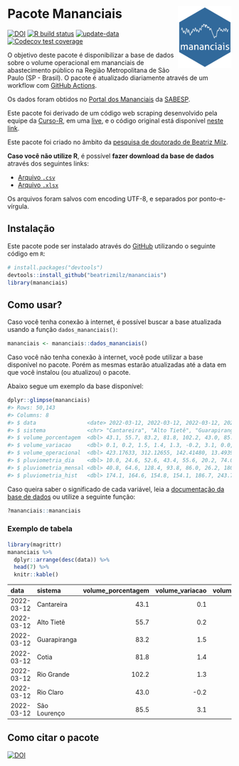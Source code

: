 
<!-- README.md is generated from README.Rmd. Please edit that file -->

# Pacote Mananciais <img src="man/figures/hexlogo.png" align="right" width = "120px"/>

<!-- badges: start -->

[![DOI](https://zenodo.org/badge/DOI/10.5281/zenodo.4733056.svg)](https://doi.org/10.5281/zenodo.4733056)
[![R build
status](https://github.com/beatrizmilz/mananciais/workflows/R-CMD-check/badge.svg)](https://github.com/beatrizmilz/mananciais/actions)
[![update-data](https://github.com/beatrizmilz/mananciais/actions/workflows/2-update_data.yaml/badge.svg)](https://github.com/beatrizmilz/mananciais/actions/workflows/2-update_data.yaml)
[![Codecov test
coverage](https://codecov.io/gh/beatrizmilz/mananciais/branch/master/graph/badge.svg)](https://codecov.io/gh/beatrizmilz/mananciais?branch=master)
<!-- badges: end -->

O objetivo deste pacote é disponibilizar a base de dados sobre o volume
operacional em mananciais de abastecimento público na Região
Metropolitana de São Paulo (SP - Brasil). O pacote é atualizado
diariamente através de um workflow com [GitHub
Actions](https://github.com/beatrizmilz/mananciais/actions).

Os dados foram obtidos no [Portal dos
Mananciais](http://mananciais.sabesp.com.br/Situacao) da
[SABESP](http://site.sabesp.com.br/site/Default.aspx).

Este pacote foi derivado de um código web scraping desenvolvido pela
equipe da [Curso-R](https://www.curso-r.com/), em uma
[live](https://youtu.be/jvZIxrMmOcQ), e o código original está
disponível [neste
link](https://github.com/curso-r/lives/blob/master/drafts/20200730_scraper_sabesp.R).

Este pacote foi criado no âmbito da [pesquisa de doutorado de Beatriz
Milz](https://beatrizmilz.github.io/tese/).

**Caso você não utilize R**, é possível **fazer download da base de
dados** através dos seguintes links:

  - [Arquivo
    `.csv`](https://github.com/beatrizmilz/mananciais/raw/master/inst/extdata/mananciais.csv)
  - [Arquivo
    `.xlsx`](https://github.com/beatrizmilz/mananciais/blob/master/inst/extdata/mananciais.xlsx?raw=true)

Os arquivos foram salvos com encoding UTF-8, e separados por
ponto-e-vírgula.

## Instalação

Este pacote pode ser instalado através do [GitHub](https://github.com/)
utilizando o seguinte código em `R`:

``` r
# install.packages("devtools")
devtools::install_github("beatrizmilz/mananciais")
library(mananciais)
```

## Como usar?

Caso você tenha conexão à internet, é possível buscar a base atualizada
usando a função `dados_mananciais()`:

``` r
mananciais <- mananciais::dados_mananciais() 
```

Caso você não tenha conexão à internet, você pode utilizar a base
disponível no pacote. Porém as mesmas estarão atualizadas até a data em
que você instalou (ou atualizou) o pacote.

Abaixo segue um exemplo da base disponível:

``` r
dplyr::glimpse(mananciais)
#> Rows: 50,143
#> Columns: 8
#> $ data                <date> 2022-03-12, 2022-03-12, 2022-03-12, 2022-03-12, 2…
#> $ sistema             <chr> "Cantareira", "Alto Tietê", "Guarapiranga", "Cotia…
#> $ volume_porcentagem  <dbl> 43.1, 55.7, 83.2, 81.8, 102.2, 43.0, 85.5, 43.0, 5…
#> $ volume_variacao     <dbl> 0.1, 0.2, 1.5, 1.4, 1.3, -0.2, 3.1, 0.0, -0.1, -0.…
#> $ volume_operacional  <dbl> 423.17633, 312.12655, 142.41480, 13.49395, 114.679…
#> $ pluviometria_dia    <dbl> 10.0, 24.6, 52.6, 43.4, 55.6, 20.2, 74.0, 0.8, 9.0…
#> $ pluviometria_mensal <dbl> 40.8, 64.6, 128.4, 93.8, 86.0, 26.2, 180.2, 30.8, …
#> $ pluviometria_hist   <dbl> 174.1, 164.6, 154.8, 154.1, 186.7, 243.7, 195.1, 1…
```

Caso queira saber o significado de cada variável, leia a [documentação
da base de
dados](https://beatrizmilz.github.io/mananciais/reference/mananciais.html)
ou utilize a seguinte função:

``` r
?mananciais::mananciais
```

### Exemplo de tabela

``` r
library(magrittr)
mananciais %>% 
  dplyr::arrange(desc(data)) %>% 
  head(7) %>%
  knitr::kable()
```

| data       | sistema      | volume\_porcentagem | volume\_variacao | volume\_operacional | pluviometria\_dia | pluviometria\_mensal | pluviometria\_hist |
| :--------- | :----------- | ------------------: | ---------------: | ------------------: | ----------------: | -------------------: | -----------------: |
| 2022-03-12 | Cantareira   |                43.1 |              0.1 |           423.17633 |              10.0 |                 40.8 |              174.1 |
| 2022-03-12 | Alto Tietê   |                55.7 |              0.2 |           312.12655 |              24.6 |                 64.6 |              164.6 |
| 2022-03-12 | Guarapiranga |                83.2 |              1.5 |           142.41480 |              52.6 |                128.4 |              154.8 |
| 2022-03-12 | Cotia        |                81.8 |              1.4 |            13.49395 |              43.4 |                 93.8 |              154.1 |
| 2022-03-12 | Rio Grande   |               102.2 |              1.3 |           114.67957 |              55.6 |                 86.0 |              186.7 |
| 2022-03-12 | Rio Claro    |                43.0 |            \-0.2 |             5.87637 |              20.2 |                 26.2 |              243.7 |
| 2022-03-12 | São Lourenço |                85.5 |              3.1 |            75.93735 |              74.0 |                180.2 |              195.1 |

## Como citar o pacote

[![DOI](https://zenodo.org/badge/DOI/10.5281/zenodo.4733056.svg)](https://doi.org/10.5281/zenodo.4733056)
